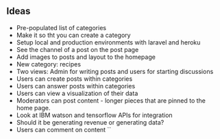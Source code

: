 ## Ideas 
* Pre-populated list of categories 
* Make it so tht you can create a category 
* Setup local and production environments with laravel and heroku 
* See the channel of a post on the post page 
* Add images to posts and layout to the homepage
* New category: recipes 
* Two views: Admin for writing posts and users for starting discussions 
* Users can create posts within categories 
* Users can answer posts within categories 
* Users can view a visualization of their data 
* Moderators can post content - longer pieces that are pinned to the home page. 
* Look at IBM watson and tensorflow APIs for integration 
* Should it be generating revenue or generating data? 
* Users can comment on content
``